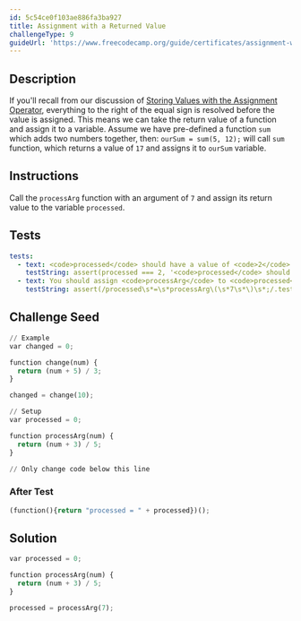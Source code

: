 ```yaml
---
id: 5c54ce0f103ae886fa3ba927
title: Assignment with a Returned Value
challengeType: 9
guideUrl: 'https://www.freecodecamp.org/guide/certificates/assignment-with-a-returned-value'
---
```


## Description
<section id='description'>
If you'll recall from our discussion of <a href="javascript-algorithms-and-data-structures/basic-javascript/storing-values-with-the-assignment-operator" target="_blank">Storing Values with the Assignment Operator</a>, everything to the right of the equal sign is resolved before the value is assigned. This means we can take the return value of a function and assign it to a variable.
Assume we have pre-defined a function <code>sum</code> which adds two numbers together, then:
<code>ourSum = sum(5, 12);</code>
will call <code>sum</code> function, which returns a value of <code>17</code> and assigns it to <code>ourSum</code> variable.
</section>

## Instructions
<section id='instructions'>
Call the <code>processArg</code> function with an argument of <code>7</code> and assign its return value to the variable <code>processed</code>.
</section>

## Tests
<section id='tests'>

```yml
tests:
  - text: <code>processed</code> should have a value of <code>2</code>
    testString: assert(processed === 2, '<code>processed</code> should have a value of <code>2</code>');
  - text: You should assign <code>processArg</code> to <code>processed</code>
    testString: assert(/processed\s*=\s*processArg\(\s*7\s*\)\s*;/.test(code), 'You should assign <code>processArg</code> to <code>processed</code>');

```

</section>

## Challenge Seed
<section id='challengeSeed'>

<div id='py-seed'>

```python
// Example
var changed = 0;

function change(num) {
  return (num + 5) / 3;
}

changed = change(10);

// Setup
var processed = 0;

function processArg(num) {
  return (num + 3) / 5;
}

// Only change code below this line


```

</div>


### After Test
<div id='js-teardown'>

```python
(function(){return "processed = " + processed})();
```

</div>

</section>

## Solution
<section id='solution'>


```python
var processed = 0;

function processArg(num) {
  return (num + 3) / 5;
}

processed = processArg(7);
```

</section>
